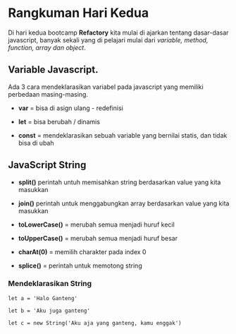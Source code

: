 # Rangkuman Hari Kedua

Di hari kedua bootcamp **Refactory** kita mulai di ajarkan tentang dasar-dasar javascript, banyak sekali yang di pelajari mulai dari *variable, method, function, array dan object*.


## Variable Javascript.
Ada 3 cara mendeklarasikan variabel pada javascript yang memiliki perbedaan masing-masing.

- **var** = bisa di asign ulang - redefinisi

- **let** = bisa berubah  / dinamis


- **const** = mendeklarasikan sebuah variable yang bernilai statis, dan tidak bisa di ubah

## JavaScript String

- **split()** perintah untuh memisahkan string berdasarkan value yang kita masukkan
- **join()** perintah untuk menggabungkan array berdasarkan value yang kita masukkan
- **toLowerCase()** = merubah semua menjadi huruf kecil
- **toUpperCase()** = merubah semua menjadi huruf besar

- **charAt(0)** = memilih charakter pada index 0

- **splice()** = perintah untuk memotong string

### Mendeklarasikan String
`let a = 'Halo Ganteng'`

`let b = 'Aku juga ganteng'`

`let c = new String('Aku aja yang ganteng, kamu enggak')`


